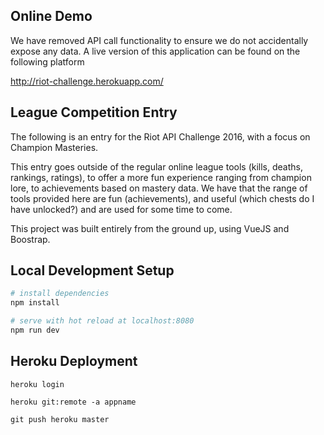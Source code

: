 ## Online Demo

We have removed API call functionality to ensure we do not accidentally expose any data. A live version of this application can be found on the following platform

http://riot-challenge.herokuapp.com/

## League Competition Entry

The following is an entry for the Riot API Challenge 2016, with a focus on Champion Masteries.

This entry goes outside of the regular online league tools (kills, deaths, rankings, ratings), to offer a more fun experience ranging from champion lore, to achievements based on mastery data. We have that the range of tools provided here are fun (achievements), and useful (which chests do I have unlocked?) and are used for some time to come.

This project was built entirely from the ground up, using VueJS and Boostrap.

## Local Development Setup

``` bash
# install dependencies
npm install

# serve with hot reload at localhost:8080
npm run dev
```

## Heroku Deployment

```
heroku login

heroku git:remote -a appname

git push heroku master
```
